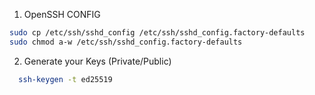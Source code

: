 
1. OpenSSH CONFIG
```bash
sudo cp /etc/ssh/sshd_config /etc/ssh/sshd_config.factory-defaults
sudo chmod a-w /etc/ssh/sshd_config.factory-defaults
```

2. Generate your Keys (Private/Public) 
```bash
  ssh-keygen -t ed25519
```
